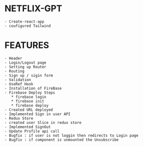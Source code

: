# NETFLIX-GPT
    - Create-react-app
    - coufigured Tailwind


# FEATURES
    - Header
    - Login/Logout page
    - Setting up Router
    - Routing
    - Sign up / sigin form
    - Validation
    - UseRef Hook
    - Installation of FireBase
    - Firebase Deploy Steps
       * firebase login
       * firebase init
       * firebase deploy
    - Created URL deployed
    - Implemented Sign in user API
    - Redux Store
    - created user Slice in redux store 
    - Implemented SignOut
    - Update Profile api call
    - Bugfix : if user is not loggin then redirects to Login page
    - Bugfix : if component is unmounted the Unsubscribe
    

